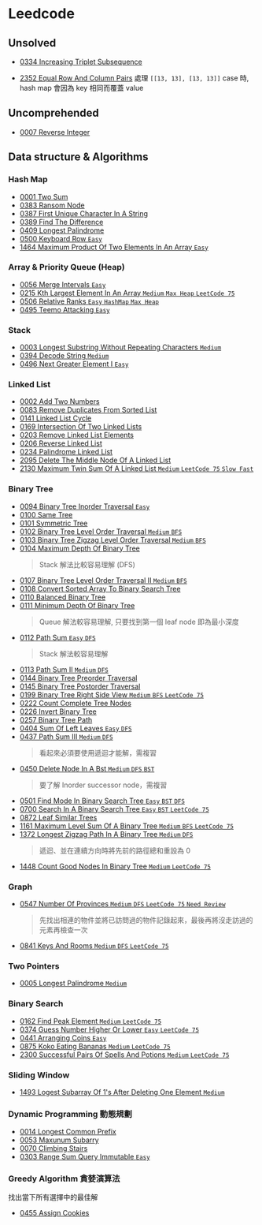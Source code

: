 # Leedcode


## Unsolved
  - [0334 Increasing Triplet Subsequence](0334.increasing.triplet.subsequence.py)

  - [2352 Equal Row And Column Pairs](2352.equal.row.and.column.pairs.py)
    處理 `[[13, 13], [13, 13]]` case 時,
    hash map 會因為 key 相同而覆蓋 value

## Uncomprehended
  - [0007 Reverse Integer](0007.reverse.integer.py)

## Data structure & Algorithms

### Hash Map
  - [0001 Two Sum](0001.two.sum.py)
  - [0383 Ransom Node](0383.ransom.node.py)
  - [0387 First Unique Character In A String](0387.first.unique.character.in.a.string.py)
  - [0389 Find The Difference](0389.find.the.difference.py)
  - [0409 Longest Palindrome](0409.longest.palindrome.py)
  - [0500 Keyboard Row `Easy`](0500.keyboard.row.py)
  - [1464 Maximum Product Of Two Elements In An Array `Easy`](1464.maximum.product.of.two.elements.in.an.array.py)

### Array & Priority Queue (Heap)
  - [0056 Merge Intervals `Easy`](0056.merge.intervals.py)
  - [0215 Kth Largest Element In An Array `Medium` `Max Heap` `LeetCode 75`](0215.kth.largest.element.in.an.array.py)
  - [0506 Relative Ranks `Easy` `HashMap` `Max Heap`](0506.relative.ranks.py)
  - [0495 Teemo Attacking `Easy`](0495.teemo.attacking.py)

### Stack
  - [0003 Longest Substring Without Repeating Characters `Medium`](0003.longest.substring.without.repeating.characters.py)
  - [0394 Decode String `Medium`](0394.decode.string.py)
  - [0496 Next Greater Element I `Easy`](0496.next.greater.element.i.py)

### Linked List
  - [0002 Add Two Numbers](0002.add.two.numbers.py)
  - [0083 Remove Duplicates From Sorted List](0083.remove.duplicates.from.sorted.list.py)
  - [0141 Linked List Cycle](0141.linked.list.cycle.py)
  - [0169 Intersection Of Two Linked Lists](0160.intersection.of.two.linked.lists.py)
  - [0203 Remove Linked List Elements](0203.remove.linked.list.elements.py)
  - [0206 Reverse Linked List](0206.reverse.linked.list.py)
  - [0234 Palindrome Linked List](0234.palindrome.linked.list.py)
  - [2095 Delete The Middle Node Of A Linked List](2095.delete.the.middle.node.of.a.linked.list.py)
  - [2130 Maximum Twin Sum Of A Linked List `Medium` `LeetCode 75` `Slow Fast`](2130.maximum.twin.sum.of.a.linked.list.py)

### Binary Tree
  - [0094 Binary Tree Inorder Traversal `Easy`](0094.binary.tree.inorder.traversal.py)
  - [0100 Same Tree](0100.same.tree.py)
  - [0101 Symmetric Tree](0101.symmetric.tree.py)
  - [0102 Binary Tree Level Order Traversal `Medium` `BFS`](0102.binary.tree.level.order.traversal.py)
  - [0103 Binary Tree Zigzag Level Order Traversal `Medium` `BFS`](0103.binary.tree.zigzag.level.order.traversal.py)
  - [0104 Maximum Depth Of Binary Tree](0104.maximum.depth.of.binary.tree.py)
    > Stack 解法比較容易理解 (DFS)
  - [0107 Binary Tree Level Order Traversal II `Medium` `BFS`](0107.binary.tree.level.order.traversal.ii.py)
  - [0108 Convert Sorted Array To Binary Search Tree](0108.convert.sorted.array.to.binary.search.tree.py)
  - [0110 Balanced Binary Tree](0110.balanced.binary.tree.py)
  - [0111 Minimum Depth Of Binary Tree](0111.minimum.depth.of.binary.tree.py)
    > Queue 解法較容易理解, 只要找到第一個 leaf node 即為最小深度
  - [0112 Path Sum `Easy` `DFS`](0112.path.sum.py)
    > Stack 解法較容易理解
  - [0113 Path Sum II `Medium` `DFS`](0113.path.sum.ii.py)
  - [0144 Binary Tree Preorder Traversal](0144.binary.tree.preorder.traversal.py)
  - [0145 Binary Tree Postorder Traversal](0145.binary.tree.postorder.traversal.py)
  - [0199 Binary Tree Right Side View `Medium` `BFS` `LeetCode 75`](0199.binary.tree.right.side.view.py)
  - [0222 Count Complete Tree Nodes](0222.count.complete.tree.nodes.py)
  - [0226 Invert Binary Tree](0226.invert.binary.tree.py)
  - [0257 Binary Tree Path](0257.binary.tree.path.py)
  - [0404 Sum Of Left Leaves `Easy` `DFS`](0404.sum.of.left.leaves.py)
  - [0437 Path Sum III `Medium` `DFS`](0437.path.sum.iii.py)
    > 看起來必須要使用遞迴才能解，需複習
  - [0450 Delete Node In A Bst `Medium` `DFS` `BST`](0450.delete.node.in.a.bst.py)
    > 要了解 Inorder successor node，需複習
  - [0501 Find Mode In Binary Search Tree `Easy` `BST` `DFS`](0501.find.mode.in.binary.search.tree.py)
  - [0700 Search In A Binary Search Tree `Easy` `BST` `LeetCode 75`](0700.search.in.a.binary.search.tree.py)
  - [0872 Leaf Similar Trees](0872.leaf.similar.trees.py)
  - [1161 Maximum Level Sum Of A Binary Tree `Medium` `BFS` `LeetCode 75`](1161.maximum.level.sum.of.a.binary.tree.py)
  - [1372 Longest Zigzag Path In A Binary Tree `Medium` `DFS`](1372.longest.zigzag.path.in.a.binary.tree.py)
    > 遞迴、並在連續方向時將先前的路徑總和重設為 0
  - [1448 Count Good Nodes In Binary Tree `Medium` `LeetCode 75`](1448.count.good.nodes.in.binary.tree.py)


### Graph
  - [0547 Number Of Provinces `Medium` `DFS` `LeetCode 75` `Need Review`](0547.number.of.provinces.py)
    > 先找出相連的物件並將已訪問過的物件記錄起來，最後再將沒走訪過的元素再檢查一次
  - [0841 Keys And Rooms `Medium` `DFS` `LeetCode 75`](0841.keys.and.rooms.py)

### Two Pointers
  - [0005 Longest Palindrome `Medium`](0005.longest.palindrome.py)

### Binary Search
  - [0162 Find Peak Element `Medium` `LeetCode 75`](0162.find.peak.element.py)
  - [0374 Guess Number Higher Or Lower `Easy` `LeetCode 75`](0374.guess.number.higher.or.lower.py)
  - [0441 Arranging Coins `Easy`](0441.arranging.coins.py)
  - [0875 Koko Eating Bananas `Medium` `LeetCode 75`](0875.koko.eating.bananas.py)
  - [2300 Successful Pairs Of Spells And Potions `Medium` `LeetCode 75`](2300.successful.pairs.of.spells.and.potions.py)

### Sliding Window
  - [1493 Logest Subarray Of 1's After Deleting One Element `Medium`](1493.logest.subarray.of.1's.after.deleting.one.element.py)


### Dynamic Programming 動態規劃
  - [0014 Longest Common Prefix](0014.longest.common.prefix.py)
  - [0053 Maxunum Subarry](0053.maxunum.subarry.py)
  - [0070 Climbing Stairs](0070.climbing.stairs.py)
  - [0303 Range Sum Query Immutable `Easy`](0303.range.sum.query.immutable.py)

### Greedy Algorithm 貪婪演算法
  找出當下所有選擇中的最佳解
  - [0455 Assign Cookies](0455.assign.cookies.py)